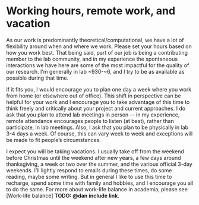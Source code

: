 # Working hours, remote work, and vacation

As our work is predominantly theoretical/computational, we have a lot of flexibility around when and where we work. Please set your hours based on how you work best. That being said, part of our job is being a contributing member to the lab community, and in my experience the spontaneous interactions we have here are some of the most impactful for the quality of our research. I'm generally in lab ~930-~6, and I try to be as available as possible during that time. 

If it fits you, I would encourage you to plan one day a week where you work from home (or elsewhere out of office). This shift in perspective can be helpful for your work and I encourage you to take advantage of this time to think freely and critically about your project and current approaches. I do ask that you plan to attend lab meetings in person -- in my experience, remote attendance encourages people to listen (at best), rather than participate, in lab meetings. Also, I ask that you plan to be physically in lab 3-4 days a week. Of course, this can vary week to week and exceptions will be made to fit people’s circumstances.

I expect you will be taking vacations. I usually take off from the weekend before Christmas until the weekend after new years, a few days around thanksgiving, a week or two over the summer, and the various official 3-day weekends. I’ll lightly respond to emails during these times, do some reading, maybe some writing. But in general I like to use this time to recharge, spend some time with family and hobbies, and I encourage you all to do the same. For more about work-life balance in academia, please see [Work-life balance] **TODO: @dan include link**.
